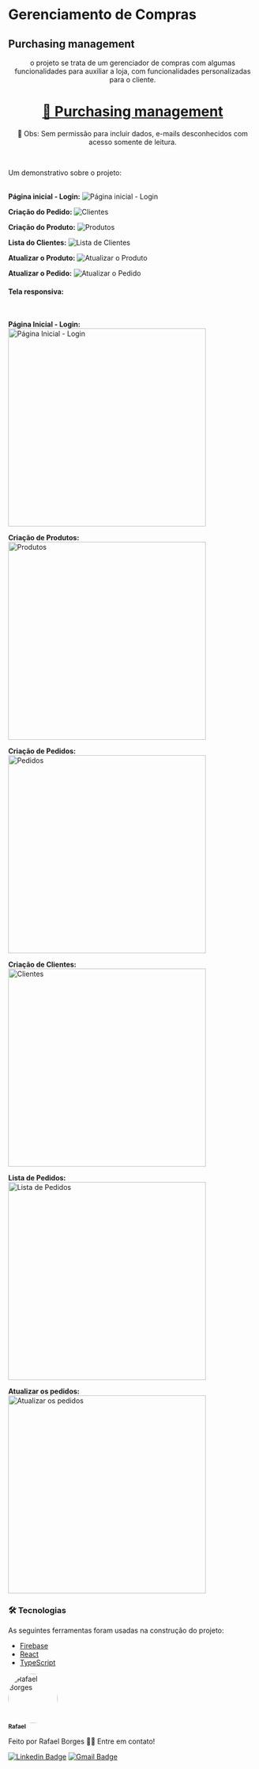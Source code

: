 # Gerenciamento de Compras

## Purchasing management
<p align="center">o projeto se trata de um gerenciador de compras com algumas funcionalidades para auxiliar a loja, com funcionalidades personalizadas para o cliente.</p>
<h1 align="center">
    <a href="https://buy-management.web.app/">🔗 Purchasing management</a>
</h1>

<p align="center">🚀 Obs: Sem permissão para incluir dados, e-mails desconhecidos com acesso somente de leitura.</p>
<br/>

<p align="left">Um demonstrativo sobre o projeto:</p>
<br/>
<strong>Página inicial - Login:</strong>
<img src="src/assets/github/signin.jpeg" alt="Página inicial - Login" />

<strong>Criação do Pedido:</strong>
<img src="src/assets/github/order.jpeg" alt="Clientes" />

<strong>Criação do Produto:</strong>
<img src="src/assets/github/product.jpeg" alt="Produtos" />

<strong>Lista do Clientes:</strong>
<img src="src/assets/github/listClients.jpeg" alt="Lista de Clientes" />

<strong>Atualizar o Produto:</strong>
<img src="src/assets/github/updtListClients.jpeg" alt="Atualizar o Produto" />

<strong>Atualizar o Pedido:</strong>
<img src="src/assets/github/updtListOrder.jpeg" alt="Atualizar o Pedido" />

<h4>Tela responsiva:</h4>
<br/>

<strong>Página Inicial - Login:</strong><br/>
<img src="src/assets/github/signInMobile.jpeg" alt="Página Inicial - Login" width="400px"/>

<strong>Criação de Produtos:</strong><br/>
<img src="src/assets/github/productMobile.jpeg" alt="Produtos" width="400px" />

<strong>Criação de Pedidos:</strong><br/>
<img src="src/assets/github/clientsMobile.jpeg" alt="Pedidos" width="400px" />

<strong>Criação de Clientes:</strong><br/>
<img src="src/assets/github/clientsMobile.jpeg" alt="Clientes" width="400px" />

<strong>Lista de Pedidos:</strong><br/>
<img src="src/assets/github/orderListMobile.jpeg" alt="Lista de Pedidos" width="400px"/>

<strong>Atualizar os pedidos:</strong><br/>
<img src="src/assets/github/updtOrderListMobile.jpeg" alt="Atualizar os pedidos" width="400px"/>

### 🛠 Tecnologias

As seguintes ferramentas foram usadas na construção do projeto:

- [Firebase](https://firebase.google.com/)
- [React](https://pt-br.reactjs.org/)
- [TypeScript](https://www.typescriptlang.org/)

 <img style="border-radius: 50%;" src="https://github.com/rafaelborges26.png" width="100px;" alt="Rafael Borges"/>
 <br />
 <sub><b>Rafael</b></sub></a>


Feito por Rafael Borges 👋🏽 Entre em contato!

[![Linkedin Badge](https://img.shields.io/badge/-Rafael-blue?style=flat-square&logo=Linkedin&logoColor=white&link=)](linkedin.com/in/rafael-bernardino-borges) 
[![Gmail Badge](https://img.shields.io/badge/-rafael.borges2698@gmail.com-c14438?style=flat-square&logo=Gmail&logoColor=white&link=mailto:rafael.borges2698@gmail.com)](mailto:rafael.borges2698@gmail.com)

